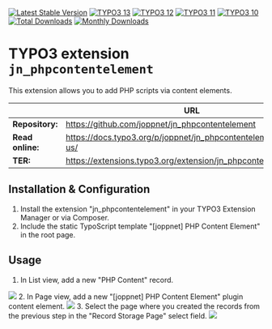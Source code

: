 [![Latest Stable Version](https://poser.pugx.org/joppnet/jn_phpcontentelement/v/stable.svg)](https://extensions.typo3.org/extension/jn_phpcontentelement/)
[![TYPO3 13](https://img.shields.io/badge/TYPO3-13-orange.svg)](https://get.typo3.org/version/13)
[![TYPO3 12](https://img.shields.io/badge/TYPO3-12-orange.svg)](https://get.typo3.org/version/12)
[![TYPO3 11](https://img.shields.io/badge/TYPO3-11-orange.svg)](https://get.typo3.org/version/11)
[![TYPO3 10](https://img.shields.io/badge/TYPO3-10-orange.svg)](https://get.typo3.org/version/10)
[![Total Downloads](https://poser.pugx.org/joppnet/jn_phpcontentelement/d/total.svg)](https://packagist.org/packages/joppnet/jn_phpcontentelement)
[![Monthly Downloads](https://poser.pugx.org/joppnet/jn_phpcontentelement/d/monthly)](https://packagist.org/packages/joppnet/jn_phpcontentelement)

# TYPO3 extension `jn_phpcontentelement`

This extension allows you to add PHP scripts via content elements.

|                  | URL                                                               |
|------------------|-------------------------------------------------------------------|
| **Repository:**  | https://github.com/joppnet/jn_phpcontentelement                   |
| **Read online:** | https://docs.typo3.org/p/joppnet/jn_phpcontentelement/main/en-us/ |
| **TER:**         | https://extensions.typo3.org/extension/jn_phpcontentelement       |

## Installation & Configuration

1. Install the extension "jn_phpcontentelement" in your TYPO3 Extension Manager or via Composer.
2. Include the static TypoScript template "[joppnet] PHP Content Element" in the root page.
     
## Usage

1. In List view, add a new "PHP Content" record.
<img src="https://www.joppnet.de/typo3conf/ext/jn_phpcontentelement/Resources/Public/Manual/manual-record.png" />
2. In Page view, add a new "[joppnet] PHP Content Element" plugin content element.
<img src="https://www.joppnet.de/typo3conf/ext/jn_phpcontentelement/Resources/Public/Manual/manual-ce.png" />
3. Select the page where you created the records from the previous step in the "Record Storage Page" select field.
<img src="https://www.joppnet.de/typo3conf/ext/jn_phpcontentelement/Resources/Public/Manual/manual-record-storage.png" />
